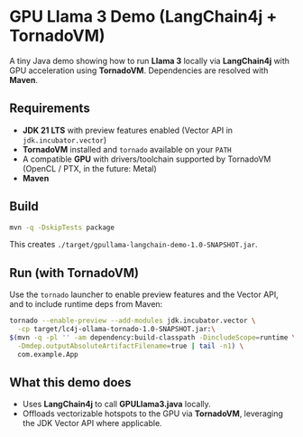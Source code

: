 # GPU Llama 3 Demo (LangChain4j + TornadoVM)

A tiny Java demo showing how to run **Llama 3** locally via **LangChain4j** with GPU acceleration using **TornadoVM**. Dependencies are resolved with **Maven**.

## Requirements

* **JDK 21 LTS** with preview features enabled (Vector API in `jdk.incubator.vector`)
* **TornadoVM** installed and `tornado` available on your `PATH`
* A compatible **GPU** with drivers/toolchain supported by TornadoVM (OpenCL / PTX, in the future: Metal)
* **Maven**

## Build

```bash
mvn -q -DskipTests package
```

This creates `./target/gpullama-langchain-demo-1.0-SNAPSHOT.jar`.

## Run (with TornadoVM)

Use the `tornado` launcher to enable preview features and the Vector API, and to include runtime deps from Maven:

```bash
tornado --enable-preview --add-modules jdk.incubator.vector \
  -cp target/lc4j-ollama-tornado-1.0-SNAPSHOT.jar:\
$(mvn -q -pl '' -am dependency:build-classpath -DincludeScope=runtime \
  -Dmdep.outputAbsoluteArtifactFilename=true | tail -n1) \
  com.example.App
```

## What this demo does

* Uses **LangChain4j** to call **GPULlama3.java** locally.
* Offloads vectorizable hotspots to the GPU via **TornadoVM**, leveraging the JDK Vector API where applicable.
